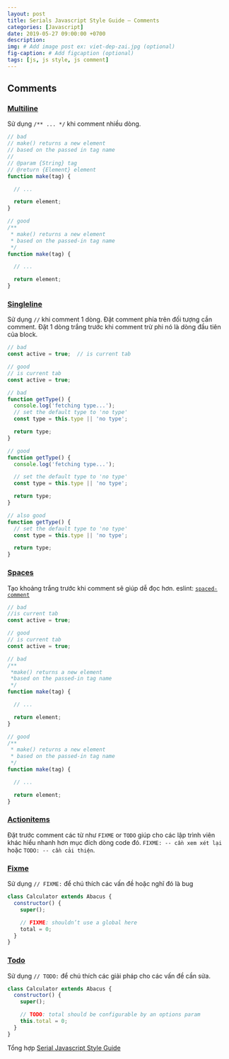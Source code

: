 ```yaml
---
layout: post
title: Serials Javascript Style Guide – Comments
categories: [Javascript]
date: 2019-05-27 09:00:00 +0700
description: 
img: # Add image post ex: viet-dep-zai.jpg (optional)
fig-caption: # Add figcaption (optional)
tags: [js, js style, js comment]
---
```


## Comments

<a name="comments--multiline"></a><a name="17.1"></a>
### [Multiline](#comments--multiline)
Sử dụng `/** ... */` khi comment nhiều dòng.

```javascript
// bad
// make() returns a new element
// based on the passed in tag name
//
// @param {String} tag
// @return {Element} element
function make(tag) {

  // ...

  return element;
}

// good
/**
 * make() returns a new element
 * based on the passed-in tag name
 */
function make(tag) {

  // ...

  return element;
}
```

<a name="comments--singleline"></a><a name="17.2"></a>
### [Singleline](#comments--singleline) 
Sử dụng `//` khi comment 1 dòng. Đặt comment phía trên đối tượng cần comment. Đặt 1 dòng trắng trước khi comment trừ phi nó là dòng đầu tiên của block.

```javascript
// bad
const active = true;  // is current tab

// good
// is current tab
const active = true;

// bad
function getType() {
  console.log('fetching type...');
  // set the default type to 'no type'
  const type = this.type || 'no type';

  return type;
}

// good
function getType() {
  console.log('fetching type...');

  // set the default type to 'no type'
  const type = this.type || 'no type';

  return type;
}

// also good
function getType() {
  // set the default type to 'no type'
  const type = this.type || 'no type';

  return type;
}
```

<a name="comments--spaces"></a>
### [Spaces](#comments--spaces) 
Tạo khoảng trắng trước khi comment sẽ giúp dễ đọc hơn. eslint: [`spaced-comment`](https://eslint.org/docs/rules/spaced-comment)

```javascript
// bad
//is current tab
const active = true;

// good
// is current tab
const active = true;

// bad
/**
 *make() returns a new element
 *based on the passed-in tag name
 */
function make(tag) {

  // ...

  return element;
}

// good
/**
 * make() returns a new element
 * based on the passed-in tag name
 */
function make(tag) {

  // ...

  return element;
}
```

<a name="comments--actionitems"></a><a name="17.3"></a>
### [Actionitems](#comments--actionitems) 
Đặt trước comment các từ như `FIXME` or `TODO` giúp cho các lập trình viên khác hiểu nhanh hơn mục đích dòng code đó. `FIXME: -- cần xem xét lại` hoặc `TODO: -- cần cải thiện`.

<a name="comments--fixme"></a><a name="17.4"></a>
### [Fixme](#comments--fixme) 
Sử dụng `// FIXME:` để chú thích các vấn đề hoặc nghĩ đó là bug

```javascript
class Calculator extends Abacus {
  constructor() {
    super();

    // FIXME: shouldn’t use a global here
    total = 0;
  }
}
```

<a name="comments--todo"></a><a name="17.5"></a>
### [Todo](#comments--todo) 
Sử dụng `// TODO:` để chú thích các giải pháp cho các vấn đề cần sửa.

```javascript
class Calculator extends Abacus {
  constructor() {
    super();

    // TODO: total should be configurable by an options param
    this.total = 0;
  }
}
```

Tổng hợp [Serial Javascript Style Guide](/2019/05/17/serials-javascript-style-guide/)